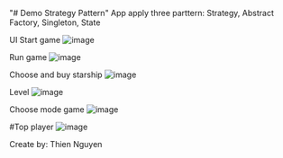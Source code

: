 "# Demo Strategy Pattern" 
App apply three parttern: Strategy, Abstract Factory, Singleton, State

UI Start game
![image](https://user-images.githubusercontent.com/75513398/174316963-51ba3837-90de-4c23-97e1-56ad4d6df43e.png)

Run game
![image](https://user-images.githubusercontent.com/75513398/174317038-b6c6e4a9-7787-4a11-bf57-7ec886015b5a.png)

Choose and buy starship
![image](https://user-images.githubusercontent.com/75513398/174317086-b645d003-6cb9-4695-954d-6c1f688979b5.png)

Level
![image](https://user-images.githubusercontent.com/75513398/174317150-228047f7-d622-4269-bf80-4d2e4122f70a.png)

Choose mode game
![image](https://user-images.githubusercontent.com/75513398/174317233-fa64825b-deb4-478b-93f5-a1f165f46a91.png)

#Top player
![image](https://user-images.githubusercontent.com/75513398/174317273-5313f779-9cd9-4019-b62a-ca8a262607da.png)


Create by: Thien Nguyen 
